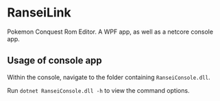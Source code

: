 # RanseiLink

Pokemon Conquest Rom Editor. A WPF app, as well as a netcore console app.

## Usage of console app

Within the console, navigate to the folder containing `RanseiConsole.dll`.

Run `dotnet RanseiConsole.dll -h` to view the command options.
